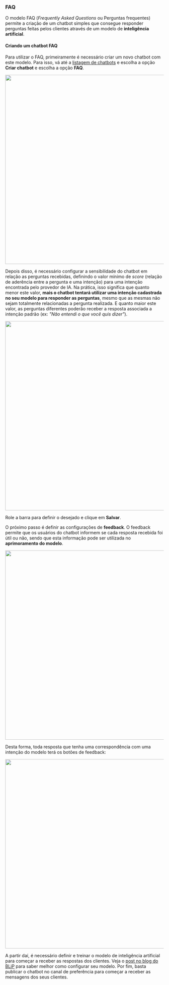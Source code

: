 ### FAQ

O modelo FAQ (*Frequently Asked Questions* ou Perguntas frequentes) permite a criação de um chatbot simples que consegue responder perguntas feitas pelos clientes através de um modelo de **inteligência artificial**. 

#### Criando um chatbot FAQ

Para utilizar o FAQ, primeiramente é necessário criar um novo chatbot com este modelo. Para isso, vá até a [listagem de chatbots](http://portal.blip.ai/#/application) e escolha a opção **Criar chatbot** e escolha a opção **FAQ**.

<img width="600px" src="https://github.com/takenet/messaginghub-docs/raw/develop/docs/pt/templates/faq1.png" />

Depois disso, é necessário configurar a sensibilidade do chatbot em relação as perguntas recebidas, definindo o valor mínimo de *score* (relação de aderência entre a pergunta e uma intenção) para uma intenção encontrada pelo provedor de IA. Na prática, isso significa que quanto menor este valor, **mais o chatbot tentará utilizar uma intenção cadastrada no seu modelo para responder as perguntas**, mesmo que as mesmas não sejam totalmente relacionadas a pergunta realizada. E quanto maior este valor, as perguntas diferentes poderão receber a resposta associada a intenção padrão (ex: *"Não entendi o que você quis dizer"*). 

<img width="600px" src="https://github.com/takenet/messaginghub-docs/raw/develop/docs/pt/templates/faq2.png" />

Role a barra para definir o desejado e clique em **Salvar**. 

O próximo passo é definir as configurações de **feedback**. O feedback permite que os usuários do chatbot informem se cada resposta recebida foi útil ou não, sendo que esta informação pode ser utilizada no **aprimoramento do modelo**.

<img width="600px" src="https://github.com/takenet/messaginghub-docs/raw/develop/docs/pt/templates/faq3.png" />

Desta forma, toda resposta que tenha uma correspondência com uma intenção do modelo terá os botões de feedback:

<img width="600px" src="https://github.com/takenet/messaginghub-docs/raw/develop/docs/pt/templates/faq4.png" />

A partir daí, é necessário definir e treinar o modelo de inteligência artificial para começar a receber as respostas dos clientes. Veja o [post no blog do BLiP](http://blog.blip.ai/2017/07/20/novidades-plataforma.html) para saber melhor como configurar seu modelo. Por fim, basta publicar o chatbot no canal de preferência para começar a receber as mensagens dos seus clientes.
